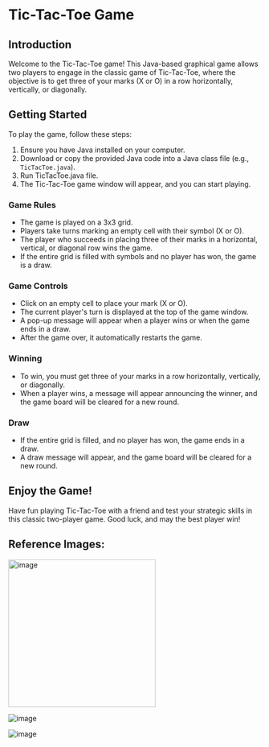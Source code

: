 # Tic-Tac-Toe Game 

## Introduction

Welcome to the Tic-Tac-Toe game! This Java-based graphical game allows two players to engage in the classic game of Tic-Tac-Toe, where the objective is to get three of your marks (X or O) in a row horizontally, vertically, or diagonally.

## Getting Started

To play the game, follow these steps:

1. Ensure you have Java installed on your computer.
2. Download or copy the provided Java code into a Java class file (e.g., `TicTacToe.java`).
3. Run TicTacToe.java file.
4. The Tic-Tac-Toe game window will appear, and you can start playing.

### Game Rules

- The game is played on a 3x3 grid.
- Players take turns marking an empty cell with their symbol (X or O).
- The player who succeeds in placing three of their marks in a horizontal, vertical, or diagonal row wins the game.
- If the entire grid is filled with symbols and no player has won, the game is a draw.

### Game Controls

- Click on an empty cell to place your mark (X or O).
- The current player's turn is displayed at the top of the game window.
- A pop-up message will appear when a player wins or when the game ends in a draw.
- After the game over, it automatically restarts the game.

### Winning

- To win, you must get three of your marks in a row horizontally, vertically, or diagonally.
- When a player wins, a message will appear announcing the winner, and the game board will be cleared for a new round.

### Draw

- If the entire grid is filled, and no player has won, the game ends in a draw.
- A draw message will appear, and the game board will be cleared for a new round.

## Enjoy the Game!

Have fun playing Tic-Tac-Toe with a friend and test your strategic skills in this classic two-player game. Good luck, and may the best player win!

## Reference Images:

<img width="293" alt="image" src="https://github.com/SArora12/Games/assets/121418505/4ddc1cf6-965f-42a8-b40c-fc46785d74bd">

![image](https://github.com/SArora12/Games/assets/121418505/ab9e6b4f-1c56-4a9a-abd2-febe12a87e08)


![image](https://github.com/SArora12/Games/assets/121418505/71deb1cd-0fb7-487e-85c7-e8c5f05b7e39)


